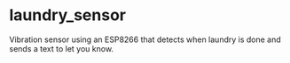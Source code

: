 # laundry_sensor
Vibration sensor using an ESP8266 that detects when laundry is done and sends a text to let you know.
